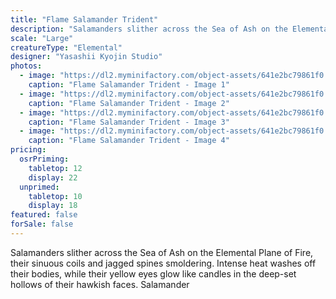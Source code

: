 ```yaml
---
title: "Flame Salamander Trident"
description: "Salamanders slither across the Sea of Ash on the Elemental Plane of Fire, their sinuous coils and jagged spines smoldering. Intense heat washes off their bodies, while their yellow eyes glow like candles in the deep-set hollows of their hawkish faces. Salamander"
scale: "Large"
creatureType: "Elemental"
designer: "Yasashii Kyojin Studio"
photos:
  - image: "https://dl2.myminifactory.com/object-assets/641e2bc79861f0.26710979/images/720X720-flame-salamander-02-ps.jpg"
    caption: "Flame Salamander Trident - Image 1"
  - image: "https://dl2.myminifactory.com/object-assets/641e2bc79861f0.26710979/images/720X720-flame-salamander-02-b.jpg"
    caption: "Flame Salamander Trident - Image 2"
  - image: "https://dl2.myminifactory.com/object-assets/641e2bc79861f0.26710979/images/720X720-flame-salamander-02-scale.jpg"
    caption: "Flame Salamander Trident - Image 3"
  - image: "https://dl2.myminifactory.com/object-assets/641e2bc79861f0.26710979/images/230X230-20230622-235024-64961c67393a2.jpg"
    caption: "Flame Salamander Trident - Image 4"
pricing:
  osrPriming:
    tabletop: 12
    display: 22
  unprimed:
    tabletop: 10
    display: 18
featured: false
forSale: false
---
```


Salamanders slither across the Sea of Ash on the Elemental Plane of Fire, their sinuous coils and jagged spines smoldering. Intense heat washes off their bodies, while their yellow eyes glow like candles in the deep-set hollows of their hawkish faces. Salamander